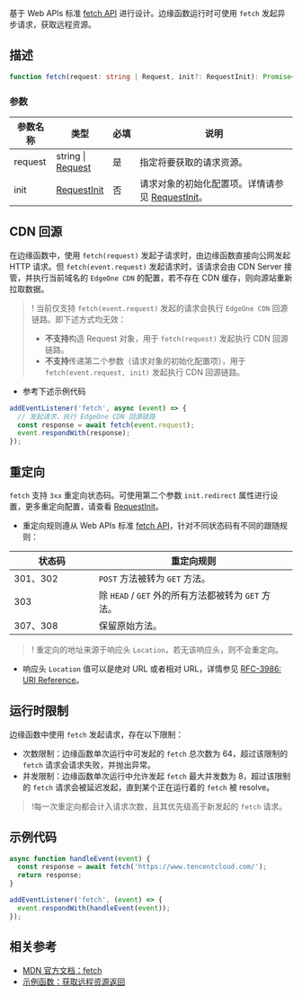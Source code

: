 基于 Web APIs 标准 [fetch API](https://developer.mozilla.org/en-US/docs/Web/API/Fetch_API) 进行设计。边缘函数运行时可使用 `fetch` 发起异步请求，获取远程资源。

## 描述 
```typescript
function fetch(request: string | Request, init?: RequestInit): Promise<Response>
```

### 参数

<table>
  <thead>
    <tr>
      <th width="15%">参数名称</th>
      <th width="15%">类型</th>
      <th width="10%">必填</th>
      <th width="60%">说明</th>
    </tr>
  </thead>
  <tbody>
    <tr>
      <td>request</td>
      <td>
        string | <br>
        <a href="https://cloud.tencent.com/document/product/1552/81902">Request</a>
      </td>
      <td>是</td>
      <td>指定将要获取的请求资源。</li>
      </td>
    </tr>
    <tr>
      <td>init</td>
      <td><a href="https://cloud.tencent.com/document/product/1552/81902">RequestInit</a></td>
      <td>否</td>
      <td>
        请求对象的初始化配置项。详情请参见 <a href="https://cloud.tencent.com/document/product/1552/81902">RequestInit</a>。
      </td>
    </tr>
  </tbody>
</table>

## CDN 回源
在边缘函数中，使用 `fetch(request)` 发起子请求时，由边缘函数直接向公网发起 HTTP 请求。但 `fetch(event.request)` 发起请求时，该请求会由 CDN Server 接管，并执行当前域名的 `EdgeOne CDN` 的配置，若不存在 CDN 缓存，则向源站重新拉取数据。

>! 当前仅支持 `fetch(event.request)` 发起的请求会执行 `EdgeOne CDN` 回源链路。即下述方式均无效：
>- **不支持**构造 Request 对象，用于 `fetch(request)` 发起执行 CDN 回源链路。
>- **不支持**传递第二个参数（请求对象的初始化配置项），用于`fetch(event.request, init)` 发起执行 CDN 回源链路。

- 参考下述示例代码

```typescript
addEventListener('fetch', async (event) => {
  // 发起请求，执行 EdgeOne CDN 回源链路
  const response = await fetch(event.request);
  event.respondWith(response);
});
```

## 重定向

`fetch` 支持 `3xx` 重定向状态码。可使用第二个参数 `init.redirect` 属性进行设置，更多重定向配置，请查看 [RequestInit](https://cloud.tencent.com/document/product/1552/81902)。


- 重定向规则遵从 Web APIs 标准 [fetch API](https://fetch.spec.whatwg.org/#http-redirect-fetch)，针对不同状态码有不同的跟随规则：

<table>
  <thead>
    <tr>
      <th width="30%">状态码</th>
      <th width="70%">重定向规则</th>
    </tr>
  </thead>
  <tbody>
    <tr>
      <td>301、302</td>
      <td><code>POST</code> 方法被转为 <code>GET</code> 方法。</td>
    </tr>
    <tr>
      <td>303</td>
      <td>除 <code>HEAD</code> / <code>GET</code> 外的所有方法都被转为 <code>GET</code> 方法。</td>
    </tr>
    <tr>
      <td>307、308</td>
      <td>保留原始方法。</td>
    </tr>
  </tbody>
</table>

>! 重定向的地址来源于响应头 `Location`，若无该响应头，则不会重定向。
- 响应头 `Location` 值可以是绝对 URL 或者相对 URL，详情参见 [RFC-3986: URI Reference](https://www.rfc-editor.org/rfc/rfc3986#section-4.1)。

## 运行时限制
边缘函数中使用 `fetch` 发起请求，存在以下限制：
- 次数限制：边缘函数单次运行中可发起的 `fetch` 总次数为 64，超过该限制的 `fetch` 请求会请求失败，并抛出异常。
- 并发限制：边缘函数单次运行中允许发起 `fetch` 最大并发数为 8，超过该限制的 `fetch` 请求会被延迟发起，直到某个正在运行着的 `fetch` 被 resolve。

>!每一次重定向都会计入请求次数，且其优先级高于新发起的 `fetch` 请求。

## 示例代码
```js
async function handleEvent(event) {
  const response = await fetch('https://www.tencentcloud.com/');
  return response;
}

addEventListener('fetch', (event) => {
  event.respondWith(handleEvent(event));
});
```

## 相关参考 
- [MDN 官方文档：fetch](https://developer.mozilla.org/en-US/docs/Web/API/fetch)
- [示例函数：获取远程资源返回](https://cloud.tencent.com/document/product/1552/84083)
